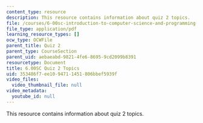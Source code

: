 ```yaml
---
content_type: resource
description: This resource contains information about quiz 2 topics.
file: /courses/6-00sc-introduction-to-computer-science-and-programming-spring-2011/353486f7ee1094711451806bbef5939f_MIT6_00SCS11_q2_topics.pdf
file_type: application/pdf
learning_resource_types: []
ocw_type: OCWFile
parent_title: Quiz 2
parent_type: CourseSection
parent_uid: aebaeabd-9821-4fe6-8695-9cd2099b8391
resourcetype: Document
title: 6.00SC Quiz 2 Topics
uid: 353486f7-ee10-9471-1451-806bbef5939f
video_files:
  video_thumbnail_file: null
video_metadata:
  youtube_id: null
---
```

This resource contains information about quiz 2 topics.

